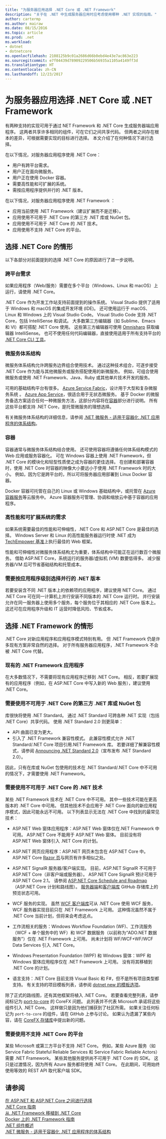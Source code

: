 ```yaml
---
title: "为服务器应用选择 .NET Core 或 .NET Framework"
description: "关于在 .NET 中生成服务器应用时应考虑使用哪种 .NET 实现的指南。"
author: cartermp
ms.author: mairaw
ms.date: 08/15/2016
ms.topic: article
ms.prod: .net
ms.workload:
- dotnet
- dotnetcore
ms.openlocfilehash: 2108125b9c01a2686d66b0ebd4e43e7ac863e223
ms.sourcegitcommit: e7f04439d78909229506b56935a1105a4149ff3d
ms.translationtype: HT
ms.contentlocale: zh-CN
ms.lasthandoff: 12/23/2017
---
```

# <a name="choosing-between-net-core-and-net-framework-for-server-apps"></a>为服务器应用选择 .NET Core 或 .NET Framework

有两种支持的实现可用于通过 NET Framework 和 .NET Core 生成服务器端应用程序。 这两者共享许多相同的组件，可在它们之间共享代码。 但两者之间存在根本的差异，可根据需要实现的目标进行选择。  本文介绍了在何种情况下进行选择。

在以下情况，对服务器应用程序使用 .NET Core：

* 用户有跨平台需求。
* 用户正在面向微服务。
* 用户正在使用 Docker 容器。
* 需要高性能和可扩展的系统。
* 需按应用程序提供并行的 .NET 版本。

在以下情况，对服务器应用程序使用 .NET Framework ：

* 应用当前使用 .NET Framework（建议扩展而不是迁移）。
* 应用使用不可用于 .NET Core 的第三方 .NET 库或 NuGet 包。
* 应用使用不可用于 .NET Core 的 .NET 技术。
* 应用使用不支持 .NET Core 的平台。

## <a name="when-to-choose-net-core"></a>选择 .NET Core 的情形

以下各部分对前面提到的选择 .NET Core 的原因进行了进一步说明。

### <a name="cross-platform-needs"></a>跨平台需求

如果应用程序（Web/服务）需要在多个平台（Windows、Linux 和 macOS）上运行，请使用 .NET Core。

.NET Core 作为开发工作站支持前面提到的操作系统。 Visual Studio 提供了适用于 Windows 和 macOS 的集成开发环境 (IDE)。 还可使用运行于 macOS、Linux 和 Windows 上的 Visual Studio Code。 Visual Studio Code 支持 .NET Core，包括 IntelliSense 和调试。 大多数第三方编辑器（如 Sublime、Emacs 和 VI）都可搭配 .NET Core 使用。 这些第三方编辑器可使用 [Omnisharp](http://www.omnisharp.net/) 获取编辑器 IntelliSense。 也可不使用任何代码编辑器，直接使用适用于所有支持平台的 [.NET Core CLI 工具](../core/tools/index.md)。

### <a name="microservices-architecture"></a>微服务体系结构

微服务体系结构允许跨服务边界组合使用技术。 通过这种技术组合，可逐步接受 .NET Core 作为能与其他微服务或服务搭配使用的新微服务。 例如，可组合使用微服务或使用 .NET Framework、Java、Ruby 或其他单片技术开发的服务。

可用的基础结构平台有很多。 [Azure Service Fabric](https://azure.microsoft.com/services/service-fabric/)，设计用于大型和复杂微服务系统 。 [Azure App Service](https://azure.microsoft.com/services/app-service/)，很适合用于无状态微服务。 基于 Docker 的微服务备选方案适合任何一种微服务方法，这部分内容将在[容器](#containers)部分进行说明。 所有这些平台都支持 .NET Core，是托管微服务的理想选择。

有关微服务体系结构的详细信息，请参阅 [.NET 微服务 - 适用于容器化 .NET 应用程序的体系结构](microservices-architecture/index.md)。

### <a name="containers"></a>容器

容器通常与微服务体系结构结合使用。 还可使用容器将遵循任何体系结构模式的 Web 应用或服务容器化。 可在 Windows 容器上使用 .NET Framework，但 .NET Core 的模块化和轻型性质使之成为容器的更佳选择。 在创建和部署容器时，使用 .NET Core 时容器的映像大小要远小于使用 .NET Framework 时的大小。 例如，因为它是跨平台的，所以可将服务器应用部署到 Linux Docker 容器。

Docker 容器可托管在自己的 Linux 或 Windows 基础结构中，或托管在 [Azure 容器服务](https://azure.microsoft.com/services/container-service/)等云服务中。 Azure 容器服务可管理、协调和缩放云中基于容器的应用程序。

### <a name="a-need-for-high-performance-and-scalable-systems"></a>高性能和可扩展系统的需求

如果系统需要最佳的性能和可伸缩性，.NET Core 和 ASP.NET Core 是最佳的选择。 Windows Server 和 Linux 的高性能服务器运行时使 .NET 成为 [TechEmpower 基准](https://www.techempower.com/benchmarks/#hw=ph&test=plaintext)上执行最佳的 Web 框架。

性能和可伸缩性对微服务体系结构尤为重要，体系结构中可能正在运行数百个微服务。 借助 ASP.NET Core，系统运行的服务器/虚拟机 (VM) 数要低得多。 减少服务器/VM 后可节省基础结构和托管成本。

### <a name="a-need-for-side-by-side-of-net-versions-per-application-level"></a>需要按应用程序级别选择并行的 .NET 版本

若要安装含不同 .NET 版本上的依赖项的应用程序，建议使用 NET Core。 通过 .NET Core 可在同一计算机上并行安装不同版本的 .NET Core 运行时。 并行安装允许在同一服务器上使用多个服务，每个服务位于其相应的 .NET Core 版本上。 这还可在应用程序升级和 IT 运营时降低风险、节省成本。

## <a name="when-to-choose-net-framework"></a>选择 .NET Framework 的情形

.NET Core 对新应用程序和应用程序模式特别有用。 但 .NET Framework 仍是许多现有方案非常自然的选择。 对于所有服务器应用程序，.NET Framework 不会被 .NET Core 代替。

### <a name="current-net-framework-applications"></a>现有的 .NET Framework 应用程序

在大多数情况下，不需要将现有应用程序迁移到 .NET Core。 相反，若要扩展现有的应用程序（例如，在 ASP.NET Core 中写入新的 Web 服务），建议使用 .NET Core。

### <a name="a-need-to-use-third-party-net-libraries-or-nuget-packages-not-available-for-net-core"></a>需要使用不可用于 .NET Core 的第三方 .NET 库或 NuGet 包

库很快将使用 .NET Standard。 通过 .NET Standard 可跨各种 .NET 实现（包括 .NET Core）共享代码。 使用 .NET Standard 2.0 则更简单：
- API 曲面已变为更大。 
- 引入了 .NET Framework 兼容性模式。 此兼容性模式允许 .NET Standard/.NET Core 项目引用.NET Framework 库。 若要详细了解兼容性模式，请参阅 [Announcing .NET Standard 2.0](https://blogs.msdn.microsoft.com/dotnet/2017/08/14/announcing-net-standard-2-0/)（宣布发布 .NET Standard 2.0）。

因此，只有在库或 NuGet 包使用的技术在 .NET Standard/.NET Core 中不可用的情况下，才需要使用 .NET Framework。

### <a name="a-need-to-use-net-technologies-not-available-for-net-core"></a>需要使用不可用于 .NET Core 的 .NET 技术

某些 .NET Framework 技术在 .NET Core 中不可用。 其中一些技术可能在更高版本的 .NET Core 中可用。 但其他技术不会应用于 .NET Core 面向的新应用程序模式，因此可能永远不可用。 以下列表显示无法在 .NET Core 中找到的最常见技术：

* ASP.NET Web 窗体应用程序：ASP.NET Web 窗体仅在.NET Framework 中可用。 ASP.NET Core 不能用于 ASP.NET Web 窗体。 目前没有将 ASP.NET Web 窗体引入 .NET Core 的计划。

* ASP.NET 网页应用程序：ASP.NET 网页未包含在 ASP.NET Core 中。 ASP.NET Core [Razor 页](/aspnet/core/mvc/razor-pages/)与网页有许多相似之处。

* ASP.NET SignalR 服务器/客户端实现。 目前，ASP.NET SignalR 不可用于 ASP.NET Core（非客户端或服务器）。 ASP.NET Core SignalR 预计可用于 ASP.NET Core 2.1。 请参阅 [ASP.NET Core Schedule and Roadmap](https://github.com/aspnet/Home/wiki/Roadmap)（ASP.NET Core 计划和路线图）。 [服务器端](https://github.com/aspnet/SignalR-Server)和[客户端库](https://github.com/aspnet/SignalR-Client-Net) GitHub 存储库上的预览状态可用。

* WCF 服务的实现。 虽然 [WCF 客户端库](https://github.com/dotnet/wcf)可从 .NET Core 使用 WCF 服务，WCF 服务器实现目前只在 .NET Framework 上可用。 这种情况虽然不属于 .NET Core 当前计划，但将来会考虑这点。

* 工作流相关的服务：Windows Workflow Foundation (WF)、工作流服务（WCF + 单个服务中的 WF）和 WCF 数据服务（以前称为“ADO.NET 数据服务”）仅在 .NET Framework 上可用。  尚未计划将 WF/WCF+WF/WCF Data Services 引入 .NET Core。

* Windows Presentation Foundation (WPF) 和 Windows 窗体：WPF 和 Windows 窗体应用程序仅在 .NET Framework 上可用。 没有将其移植到 .NET Core 的计划。

* 语言支持：.NET Core 目前支持 Visual Basic 和 F#，但不是所有项目类型都支持。 有关支持的项目模板列表，请参阅 [dotnet new 的模板选项](../core/tools/dotnet-new.md#arguments)。

除了正式的路线图，还有其他框架将植入 .NET Core。 若要查看完整列表，请参阅标记为 [port-to-core](https://github.com/dotnet/corefx/issues?q=is%3Aopen+is%3Aissue+label%3Aport-to-core) 的 CoreFX 问题。 此列表并不代表 Microsoft 承诺将这些组件引入 .NET Core。 这样做只是因为他们捕获到了社区所需。 如果关注任何标记为 `port-to-core` 的组件，请在 GitHub 上参与讨论。 如果认为遗漏了某些内容，请在 [CoreFX 存储库](https://github.com/dotnet/corefx/issues/new)中提出新的问题。

### <a name="a-need-to-use-a-platform-that-doesnt-support-net-core"></a>需要使用不支持 .NET Core 的平台

某些 Microsoft 或第三方平台不支持 .NET Core。 例如，某些 Azure 服务（如 Service Fabric Stateful Reliable Services 和 Service Fabric Reliable Actors）需要 .NET Framework。 某些其他服务提供尚不可用于 .NET Core 的 SDK。 这只是过渡情况，因为所有 Azure 服务都将使用 .NET Core。 在此期间，可用始终使用等效的 REST API 取代客户端 SDK。

## <a name="see-also"></a>请参阅
 [在 ASP.NET 和 ASP.NET Core 之间进行选择](/aspnet/core/choose-aspnet-framework)  
 [.NET Core 指南](../core/index.md)  
 [从 .NET Framework 移植到 .NET Core](../core/porting/index.md)  
 [Docker 上的 .NET Framework 指南](../framework/docker/index.md)  
 [.NET 组件概述](components.md)  
 [.NET 微服务 - 适用于容器化 .NET 应用程序的体系结构](microservices-architecture/index.md)
